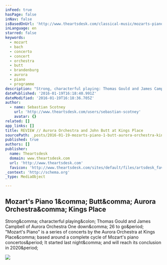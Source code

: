```yaml
---
inFeed: true
hasPage: false
inNav: false
isBasedOnUrl: 'http://www.theartsdesk.com/classical-music/mozarts-piano-1-butt-aurora-orchestra-kings-place'
inLanguage: en
starred: false
keywords:
  - mozart
  - bach
  - concerto
  - concert
  - orchestra
  - butt
  - brandenburg
  - aurora
  - piano
  - programme
description: "Strong, characterful playing: Thomas Gould and James Campbell of Aurora Orchestra One down, 26 to go. \"Mozart's Piano\" is a series of concerts by the Aurora Orchestra at Kings Place, based around a complete cycle of Mozart's piano concertos. It started last night, and will reach its conclusion in 2020."
datePublished: '2016-01-19T16:18:40.991Z'
dateModified: '2016-01-19T16:18:36.705Z'
author:
  - name: Sebastian Scotney
    url: 'http://www.theartsdesk.com/users/sebastian-scotney'
    avatar: {}
related: []
app_links: []
title: REVIEW // Aurora Orchestra and John Butt at Kings Place
sourcePath: _posts/2016-01-19-mozarts-piano-1-butt-aurora-orchestra-kings-place.md
published: true
authors: []
publisher:
  name: Theartsdesk
  domain: www.theartsdesk.com
  url: 'http://www.theartsdesk.com'
  favicon: 'http://www.theartsdesk.com/sites/default/files/artsdesk_favicon_3.ico'
_context: 'http://schema.org'
_type: MediaObject

---
```

<article style=""><h1>Mozart's Piano 1&amp;comma; Butt&amp;comma; Aurora Orchestra&amp;comma; Kings Place</h1><p>Strong&amp;comma; characterful playing&amp;colon; Thomas Gould and James Campbell of Aurora Orchestra One down&amp;comma; 26 to go&amp;period; "Mozart's Piano" is a series of concerts by the Aurora Orchestra at Kings Place&amp;comma; based around a complete cycle of Mozart's piano concertos&amp;period; It started last night&amp;comma; and will reach its conclusion in 2020&amp;period;</p><img src="http://www.theartsdesk.com/sites/default/files/images/stories/CLASSICAL/sebastian_scotney/John%20Barber_credit%20David%20Barbour.jpg" /></article>
